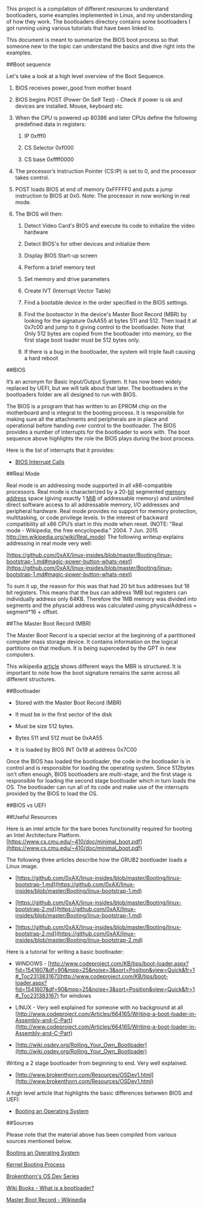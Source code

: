 This project is a compilation of different resources to understand bootloaders, some examples implemented in Linux, and my understanding of how they work. The bootloaders directory contains some bootloaders I got running using various tutorials that have been linked to.

This document is meant to summarize the BIOS boot process so that someone new to the topic can understand the basics and dive right into the examples.

##Boot sequence

Let's take a look at a high level overview of the Boot Sequence.

1. BIOS receives power_good from mother board

2. BIOS begins POST (Power On Self Test) - Check if power is ok and devices are installed. Mouse, keyboard etc.

3. When the CPU is powered up 80386 and later CPUs define the following predefined data in registers:

    1. IP 0xfff0

    2. CS Selector 0xf000

    3. CS base 0xffff0000

4. The processor’s Instruction Pointer (CS:IP) is set to 0, and the processor takes control.

5. POST loads BIOS at end of memory 0xFFFFF0 and puts a jump instruction to BIOS at 0x0. Note: The processor in now working in real mode.

6. The BIOS will then:
	1. Detect Video Card's BIOS and execute its code to initialize the video hardware 

	2. Detect BIOS's for other devices and initialize them

	3. Display BIOS Start-up screen

	4. Perform a brief memory test

	5. Set memory and drive parameters

	6. Create IVT (Interrupt Vector Table)

    7. Find a bootable device in the order specified in the BIOS settings.

    8. Find the bootsector in the device's Master Boot Record (MBR) by looking for the signature 0xAA55 at bytes 511 and 512. Then load it at 0x7c00 and jump to it giving control to the bootloader. Note that Only 512 bytes are copied from the bootloader into memory, so the first stage boot loader must be 512 bytes only.

    9. If there is a bug in the bootloader, the system will triple fault causing a hard reboot

##BIOS

It’s an acronym for Basic Input/Output System. It has now been widely replaced by UEFI, but we will talk about that later. The bootloaders in the bootloaders folder are all designed to run with BIOS.

The BIOS is a program that has written to an EPROM chip on the motherboard and is integral to the booting process. It is responsible for making sure all the attachments and peripherals are in place and operational before handing over control to the bootloader. The BIOS  provides a number of interrupts for the bootloader to work with. The boot sequence above highlights the role the BIOS plays during the boot process.

Here is the list of interrupts that it provides:

* [BIOS Interrupt Calls](https://en.wikipedia.org/wiki/BIOS_interrupt_call)

##Real Mode

Real mode is an addressing mode supported in all x86-compatible processors. Real mode is characterized by a 20-[bit](https://en.wikipedia.org/wiki/Bit) segmented [memory address](https://en.wikipedia.org/wiki/Memory_address) space (giving exactly 1 [MiB](https://en.wikipedia.org/wiki/Mebibyte) of addressable memory) and unlimited direct software access to all addressable memory, I/O addresses and peripheral hardware. Real mode provides no support for memory protection, multitasking, or code privilege levels. In the interest of backward compatibility all x86 CPU’s start in this mode when reset. (NOTE:  "Real mode - Wikipedia, the free encyclopedia." 2004. 7 Jun. 2015 <http://en.wikipedia.org/wiki/Real_mode>) The following writeup explains addressing in real mode very well:

[https://github.com/0xAX/linux-insides/blob/master/Booting/linux-bootstrap-1.md#magic-power-button-whats-next](https://github.com/0xAX/linux-insides/blob/master/Booting/linux-bootstrap-1.md#magic-power-button-whats-next)

To sum it up, the reason for this was that had 20 bit bus addresses but 16 bit registers. This means that the bus can address 1MB but registers can individually address only 64KB. Therefore the 1MB memory was divided into segments and the physcial address was calculated using physicalAddress = segment*16 + offset.

##The Master Boot Record (MBR)

The Master Boot Record is a special sector at the beginning of a partitioned computer mass storage device. It contains information on the logical partitions on that medium. It is being superceded by the GPT in new computers.

This wikipedia [article](https://en.wikipedia.org/wiki/Master_boot_record) shows different ways the MBR is structured. It is important to note how the boot signature remains the same across all different structures. 

##Bootloader

* Stored with the Master Boot Record (MBR)

* It must be in the first sector of the disk

* Must be size 512 bytes. 

* Bytes 511 and 512 must be 0xAA55

* It is loaded by BIOS INT 0x19 at address 0x7C00

Once the BIOS has loaded the bootloader, the code in the bootloader is in control and is responsible for loading the operating system. Since 512bytes isn’t often enough, BIOS bootloaders are multi-stage, and the first stage is responsible for loading the second stage bootloader which in turn loads the OS.
The bootloader can run all of its code and make use of the interrupts provided by the BIOS to load the OS.


##BIOS vs UEFI

##Useful Resources

Here is an intel article for the bare bones functionality required for booting an Intel Architecture Platform. [https://www.cs.cmu.edu/~410/doc/minimal_boot.pdf](https://www.cs.cmu.edu/~410/doc/minimal_boot.pdf)

The following three articles describe how the GRUB2 bootloader loads a Linux image.

* [https://github.com/0xAX/linux-insides/blob/master/Booting/linux-bootstrap-1.md](https://github.com/0xAX/linux-insides/blob/master/Booting/linux-bootstrap-1.md)

* [https://github.com/0xAX/linux-insides/blob/master/Booting/linux-bootstrap-2.md](https://github.com/0xAX/linux-insides/blob/master/Booting/linux-bootstrap-1.md)

* [https://github.com/0xAX/linux-insides/blob/master/Booting/linux-bootstrap-2.md](https://github.com/0xAX/linux-insides/blob/master/Booting/linux-bootstrap-2.md)

Here is a tutorial for writing a basic bootloader:

* WINDOWS - [http://www.codeproject.com/KB/tips/boot-loader.aspx?fid=1541607&df=90&mpp=25&noise=3&sort=Position&view=Quick&fr=1#_Toc231383167](http://www.codeproject.com/KB/tips/boot-loader.aspx?fid=1541607&df=90&mpp=25&noise=3&sort=Position&view=Quick&fr=1#_Toc231383167) for windows

* LINUX - Very well explained for someone with no background at all [http://www.codeproject.com/Articles/664165/Writing-a-boot-loader-in-Assembly-and-C-Part](http://www.codeproject.com/Articles/664165/Writing-a-boot-loader-in-Assembly-and-C-Part)

* [http://wiki.osdev.org/Rolling_Your_Own_Bootloader](http://wiki.osdev.org/Rolling_Your_Own_Bootloader)

Writing a 2 stage bootloader from beginning to end. Very well explained.

* [http://www.brokenthorn.com/Resources/OSDev1.html](http://www.brokenthorn.com/Resources/OSDev1.html)

A high level article that highlights the basic differences betwwen BIOS and UEFI:

* [Booting an Operating System](https://www.cs.rutgers.edu/~pxk/416/notes/02-boot.html)


##Sources

Please note that the material above has been compiled from various sources mentioned below.

[Booting an Operating System](https://www.cs.rutgers.edu/~pxk/416/notes/02-boot.html)

[Kernel Booting Process](https://github.com/0xAX/linux-insides/blob/master/Booting/linux-bootstrap-1.md)

[Brokenthorn's OS Dev Series](http://www.brokenthorn.com/Resources/OSDev1.html)

[Wiki Books - What is a bootloader?](https://en.wikibooks.org/wiki/X86_Assembly/Bootloaders#What_is_a_Bootloader.3F)

[Master Boot Record - Wikipedia](https://en.wikipedia.org/wiki/Master_boot_record
)

